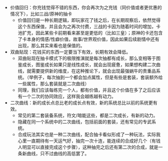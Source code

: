 - 价值回归：你充钱觉得不错的东西，你会再次为之充钱（同价值或者更优惠的情况下），比如三战/原神的抽卡
	- 价值回归是一种长期逻辑，即玩家花了钱之后，在长期观察后，依然觉得这个东西保值，并且会为之再次付费，三战的卡因为随着时间的增加，卡池扩充，因此某些卡前期看来甚至是更低的（比如三皇）；原神的卡还包含了卡本身的情感/性癖价值，故事/世界观价值，因此如果后续剧情中还有出现，那么其实来看也是保值的。
- 双曲贴现：花钱买的东西一定要当下有效，长期有效会降低。
	- 双曲贴现在抽卡模式下的极限推演就是每次抽都有成长，那么变相等于图鉴成长，图鉴成长如果只是线性成长，就会出现疲惫，如果想构建二次曲线，就需要提供新的维度，在这种推论下，就会出现最强蜗牛的贵重品系统。（举例子，每次抽到一个都会加点属性，但是有些是套装，套装额外给一些属性，那么套装就是二次曲线）
	- 同理，我们应该每练完一个人，都有价值，并且这个价值在多了之后应该有一个二次的协同效应，这样我会越练越有动力。
- 二次曲线：新的成长点总比老的成长点有效，新的系统总比以前的系统更有效。
	- 常见的第二套装备系统，符文/暗能这些，都是二次成长，有新的动力。
	- 隐藏在同一个系统中的二次曲线，包括前面的套装，还有常见的专武系统。
	- 合成玩法其实也是一种二次曲线，配合抽卡看似形成了一种玩法，实际我心里一直期待有一天运气好，抽完一次十连，能连续的合成好几个（有钱人明显可以直接完成这个步骤），这种抽完之后还有第二次的合成，就是一条新曲线，只不过曲线的高低罢了。